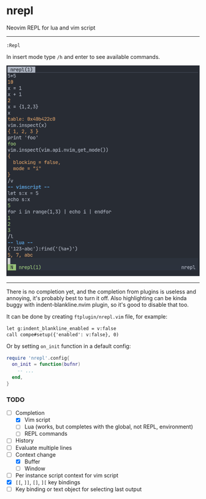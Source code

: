 # nrepl

Neovim REPL for lua and vim script

---

```
:Repl
```

In insert mode type `/h` and enter to see available commands.

![screenshot](media/screenshot.png)

---

There is no completion yet, and the completion from plugins is useless and
annoying, it's probably best to turn it off. Also highlighting can be kinda
buggy with indent-blankline.nvim plugin, so it's good to disable that too.

It can be done by creating `ftplugin/nrepl.vim` file, for example:
```viml
let g:indent_blankline_enabled = v:false
call compe#setup({'enabled': v:false}, 0)
```

Or by setting `on_init` function in a default config:
```lua
require 'nrepl'.config{
  on_init = function(bufnr)
    -- ...
  end,
}
```

### TODO

- [ ] Completion
  - [X] Vim script
  - [ ] Lua (works, but completes with the global, not REPL, environment)
  - [ ] REPL commands
- [ ] History
- [ ] Evaluate multiple lines
- [ ] Context change
  - [X] Buffer
  - [ ] Window
- [ ] Per instance script context for vim script
- [X] `[[`, `]]`, `[]`, `][` key bindings
- [ ] Key binding or text object for selecting last output
